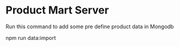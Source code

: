 # Product Mart Server


Run this command to add some pre define product data in Mongodb

npm run data:import
